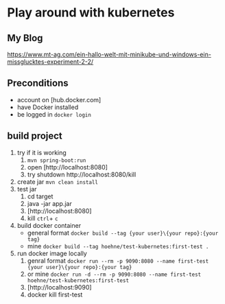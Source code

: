 # Play around with kubernetes

## My Blog
https://www.mt-ag.com/ein-hallo-welt-mit-minikube-und-windows-ein-missglucktes-experiment-2-2/

## Preconditions
* account on [hub.docker.com]
* have Docker installed
* be logged in `docker login`

## build project
1. try if it is working 
      1. `mvn spring-boot:run`
      2. open [http://localhost:8080]
      2. try shutdown http://localhost:8080/kill
3. create jar `mvn clean install`
4. test jar 
    1. cd target
    2. java -jar app.jar
    3. [http://localhost:8080]
    4. kill `ctrl`+ `c`
5. build docker container 
    * general format `docker build --tag {your user}\{your repo}:{your tag}`
    * mine `docker build --tag hoehne/test-kubernetes:first-test .`
6. run docker image locally
    1. genral format `docker run --rm -p 9090:8080 --name first-test {your user}\{your repo}:{your tag}`
    2. or  mine `docker run -d --rm -p 9090:8080 --name first-test hoehne/test-kubernetes:first-test`
    3. [http://localhost:9090]
    4. docker kill first-test

	
